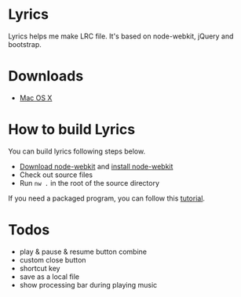 Lyrics
======

Lyrics helps me make LRC file. It's based on node-webkit, jQuery and bootstrap.

Downloads
===

* [Mac OS X](https://dl.dropboxusercontent.com/u/41466757/Lyrics.dmg)

How to build Lyrics
===

You can build lyrics following steps below.

* [Download node-webkit](https://github.com/rogerwang/node-webkit#downloads) and [install node-webkit](https://github.com/rogerwang/node-webkit/wiki/How-to-run-apps#mac-os-x)
* Check out source files
* Run `nw .` in the root of the source directory

If you need a packaged program, you can follow this [tutorial](https://github.com/rogerwang/node-webkit/wiki/How-to-package-and-distribute-your-apps).

Todos
===

* play & pause & resume button combine
* custom close button
* shortcut key
* save as a local file
* show processing bar during playing music
